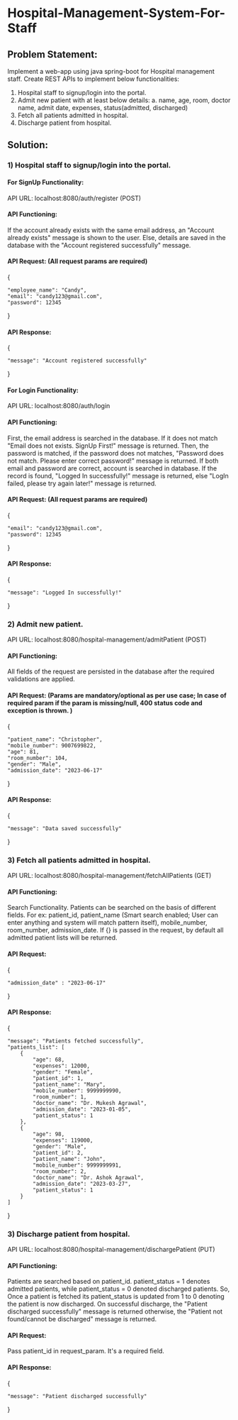 # Hospital-Management-System-For-Staff

## **Problem Statement:**

Implement a web-app using java spring-boot for Hospital management staff.
Create REST APIs to implement below functionalities:
1. Hospital staff to signup/login into the portal.
2. Admit new patient with at least below details:
a. name, age, room, doctor name, admit date, expenses, status(admitted, discharged)
3. Fetch all patients admitted in hospital.
4. Discharge patient from hospital.

## **Solution:**

### **1) Hospital staff to signup/login into the portal.**
#### **For SignUp Functionality:**
   
API URL: localhost:8080/auth/register (POST)

#### API Functioning: 
  If the account already exists with the same email address, an "Account already exists" message is shown to the user. 
   Else, details are saved in the database with the "Account registered successfully" message.

   
#### API Request: (All request params are required)
   
   {
   
    "employee_name": "Candy",
    "email": "candy123@gmail.com",
    "password": 12345
    
   }


#### API Response:
   
   {
   
    "message": "Account registered successfully"
    
   }


####  For Login Functionality: 
  
API URL: localhost:8080/auth/login

####  API Functioning: 
  
  First, the email address is searched in the database. If it does not match "Email does not exists. SignUp First!" message is returned. 
  Then, the password is matched, if the password does not matches, "Password does not match. Please enter correct password!" message is returned.
  If both email and password are correct, account is searched in database. If the record is found, "Logged In successfully!" message is returned, else 
  "LogIn failed, please try again later!" message is returned.

  
####  API Request: (All request params are required)
  
  {
  
    "email": "candy123@gmail.com",
    "password": 12345
    
  }


####  API Response:

  {
  
    "message": "Logged In successfully!"
    
  }


### **2) Admit new patient.**

API URL: localhost:8080/hospital-management/admitPatient (POST)

####  API Functioning: 
All fields of the request are persisted in the database after the required validations are applied.

####  API Request: (Params are mandatory/optional as per use case; In case of required param if the param is missing/null, 400 status code and exception is thrown. )

{
    
    "patient_name": "Christopher",
    "mobile_number": 9007699822,
    "age": 81,
    "room_number": 104,
    "gender": "Male",
    "admission_date": "2023-06-17"
}

####  API Response:

{

    "message": "Data saved successfully"
    
}

### **3) Fetch all patients admitted in hospital.**
   
API URL: localhost:8080/hospital-management/fetchAllPatients (GET)

####  API Functioning: 
Search Functionality. Patients can be searched on the basis of different fields. 
For ex: patient_id, patient_name (Smart search enabled; User can enter anything and system will match pattern itself), mobile_number, room_number, admission_date. 
If {} is passed in the request, by default all admitted patient lists will be returned. 

#### API Request:

{

    "admission_date" : "2023-06-17"
    
}

####  API Response:

{

    "message": "Patients fetched successfully",
    "patients_list": [
        {
            "age": 68,
            "expenses": 12000,
            "gender": "Female",
            "patient_id": 1,
            "patient_name": "Mary",
            "mobile_number": 9999999990,
            "room_number": 1,
            "doctor_name": "Dr. Mukesh Agrawal",
            "admission_date": "2023-01-05",
            "patient_status": 1
        },
        {
            "age": 98,
            "expenses": 119000,
            "gender": "Male",
            "patient_id": 2,
            "patient_name": "John",
            "mobile_number": 9999999991,
            "room_number": 2,
            "doctor_name": "Dr. Ashok Agrawal",
            "admission_date": "2023-03-27",
            "patient_status": 1
        }
    ]
    
}


### **3) Discharge patient from hospital.**
   
API URL: localhost:8080/hospital-management/dischargePatient (PUT)

####  API Functioning: 
Patients are searched based on patient_id. patient_status = 1 denotes admitted patients, while patient_status = 0 denoted discharged patients. So, Once a patient is fetched its patient_status is updated from 1 to 0 denoting the patient is now discharged. On successful discharge, the "Patient discharged successfully" message is returned otherwise, the "Patient not found/cannot be discharged" message is returned.

#### API Request:

Pass patient_id in request_param. It's a required field.

#### API Response:

{

    "message": "Patient discharged successfully"
}
